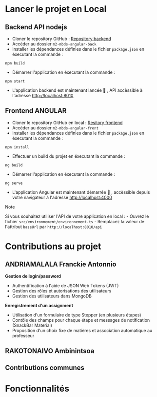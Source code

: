 # Lancer le projet en Local

## Backend API nodejs
- Cloner le repository GitHub : [Repository backend](https://github.com/FranckieAndria/m2-mbds-angular-back.git)
- Accéder au dossier `m2-mbds-angular-back`
- Installer les dépendances définies dans le fichier `package.json` en éxecutant la commande :
```
npm build
```
- Démarrer l'application en éxecutant la commande : 
```
npm start
```
- L'application backend est maintenant lancée :tada: , API accèssible à l'adresse [http://localhost:8010](http://localhost:8010) 

## Frontend ANGULAR
- Cloner le repository GitHub en local : [Resitory frontend](https://github.com/FranckieAndria/m2-mbds-angular-front.git)
- Accéder au dossier `m2-mbds-angular-front`
- Installer les dépendances définies dans le fichier `package.json` en éxecutant la commande :
```
npm install
```
- Effectuer un build du projet en éxecutant la commande :
```
ng build
```
- Démarrer l'application en éxecutant la commande :
```
ng serve
```
- L'application Angular est maintenant démarrée :tada: , accèssible depuis votre navigateur à l'adresse [http://localhost:4000](http://localhost:4000)

> [!NOTE]
> Si vous souhaitez utiliser l'API de votre application en local :
    - Ouvrez le fichier `src/environnement/environnement.ts`
    - Remplacez la valeur de l'attribut `baseUrl` par `http://localhost:8010/api` 

# Contributions au projet

## ANDRIAMALALA Franckie Antonnio
**Gestion de login/password**
- Authentification à l'aide de JSON Web Tokens (JWT)
- Gestion des rôles et autorisations des utilisateurs
- Gestion des utilisateurs dans MongoDB

**Enregistrement d'un assignment**
- Utilisation d'un formulaire de type Stepper (en plusieurs étapes)
- Contôle des champs pour chaque étape et messages de notification (SnackBar Material)
- Proposition d'un choix fixe de matières et association automatique au professeur


## RAKOTONAIVO Ambinintsoa

## Contributions communes


# Fonctionnalités
